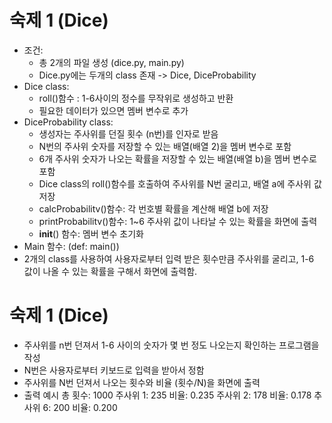 # 숙제 1 (Dice)

* 조건:
    * 총 2개의 파일 생성 (dice.py, main.py)
    * Dice.py에는 두개의 class 존재 -> Dice, DiceProbability
* Dice class:
    * roll()함수 : 1-6사이의 정수를 무작위로 생성하고 반환
    * 필요한 데이터가 있으면 멤버 변수로 추가
* DiceProbability class:
    * 생성자는 주사위를 던질 횟수 (n번)를 인자로 받음
    * N번의 주사위 숫자를 저장할 수 있는 배열(배열 2)을 멤버 변수로 포함
    * 6개 주사위 숫자가 나오는 확률을 저장할 수 있는 배열(배열 b)을 멤버 변수로 포함
    * Dice class의 roll()함수를 호출하여 주사위를 N번 굴리고, 배열 a에 주사위 값 저장
    * calcProbabilitv()함수: 각 번호별 확률을 계산해 배열 b에 저장
    * printProbabilitv()함수: 1~6 주사위 값이 나타날 수 있는 확률을 화면에 출력
    * __init__() 함수: 멤버 변수 초기화
* Main 함수: (def: main())
* 2개의 class를 사용하여 사용자로부터 입력 받은 횟수만큼 주사위를 굴리고, 1-6 값이 나올 수 있는 확률을 구해서 화면에 출력함.

# 숙제 1 (Dice)

* 주사위를 n번 던져서 1-6 사이의 숫자가 몇 번 정도 나오는지 확인하는 프로그램을 작성
* N번은 사용자로부터 키보드로 입력을 받아서 정함
* 주사위를 N번 던져서 나오는 횟수와 비율 (횟수/N)을 화면에 출력
* 출력 예시
    총 횟수: 1000
    주사위 1: 235 비율: 0.235
    주사위 2: 178 비율: 0.178
    추사위 6: 200 비율: 0.200